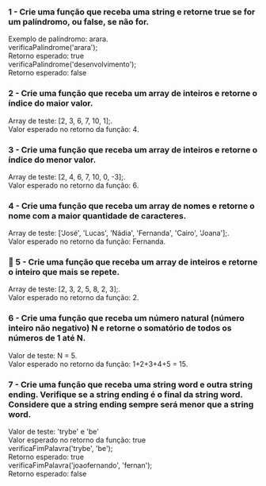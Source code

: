 ### 1 - Crie uma função que receba uma string e retorne true se for um palíndromo, ou false, se não for.
Exemplo de palíndromo: arara.  
verificaPalindrome('arara');  
Retorno esperado: true  
verificaPalindrome('desenvolvimento');  
Retorno esperado: false  
### 2 - Crie uma função que receba um array de inteiros e retorne o índice do maior valor.
Array de teste: [2, 3, 6, 7, 10, 1];.  
Valor esperado no retorno da função: 4.  
### 3 - Crie uma função que receba um array de inteiros e retorne o índice do menor valor.
Array de teste: [2, 4, 6, 7, 10, 0, -3];.  
Valor esperado no retorno da função: 6.  
### 4 - Crie uma função que receba um array de nomes e retorne o nome com a maior quantidade de caracteres.
Array de teste: ['José', 'Lucas', 'Nádia', 'Fernanda', 'Cairo', 'Joana'];.  
Valor esperado no retorno da função: Fernanda.  
### 🚀 5 - Crie uma função que receba um array de inteiros e retorne o inteiro que mais se repete.
Array de teste: [2, 3, 2, 5, 8, 2, 3];.  
Valor esperado no retorno da função: 2.  
### 6 - Crie uma função que receba um número natural (número inteiro não negativo) N e retorne o somatório de todos os números de 1 até N.
Valor de teste: N = 5.  
Valor esperado no retorno da função: 1+2+3+4+5 = 15.  
### 7 - Crie uma função que receba uma string word e outra string ending. Verifique se a string ending é o final da string word. Considere que a string ending sempre será menor que a string word.
Valor de teste: 'trybe' e 'be'  
Valor esperado no retorno da função: true  
verificaFimPalavra('trybe', 'be');  
Retorno esperado: true  
verificaFimPalavra('joaofernando', 'fernan');  
Retorno esperado: false  
